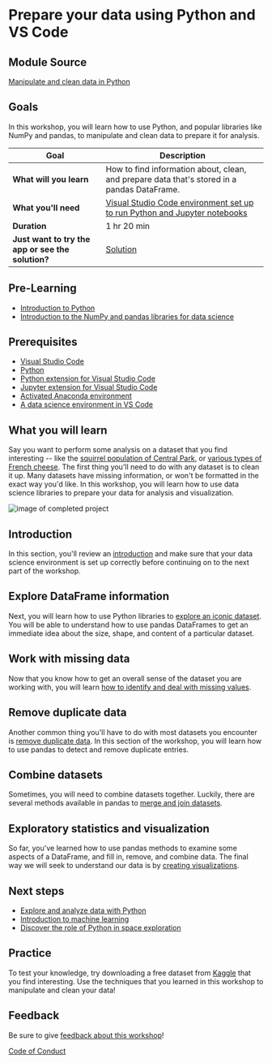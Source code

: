 # Prepare your data using Python and VS Code

## Module Source

[Manipulate and clean data in Python](https://docs.microsoft.com/learn/modules/data-manipulate-clean/?wt.mc_id=studentamb_211042)

## Goals

In this workshop, you will learn how to use Python, and popular libraries like NumPy and pandas, to manipulate and clean data to prepare it for analysis.

| **Goal**              | Description                                    |
| ----------------------------- | --------------------------------------------------------------------- |
| **What will you learn**       | How to find information about, clean, and prepare data that's stored in a pandas DataFrame.                                       |
| **What you'll need**          | [Visual Studio Code environment set up to run Python and Jupyter notebooks](https://docs.microsoft.com/learn/modules/python-data-science/1-introduction?wt.mc_id=studentamb_211042) |
| **Duration**                  | 1 hr 20 min                   |                     
| **Just want to try the app or see the solution?** | [Solution](solution/)                          |

## Pre-Learning
- [Introduction to Python](https://docs.microsoft.com/learn/modules/python-data-science/?WT.mc_id=studentamb_211042)
- [Introduction to the NumPy and pandas libraries for data science](https://docs.microsoft.com/learn/modules/pandas-data-science/?wt.mc_id=studentamb_211042)

## Prerequisites

- [Visual Studio Code](https://code.visualstudio.com?WT.mc_id=studentamb_211042)
- [Python](https://www.python.org/downloads/)
- [Python extension for Visual Studio Code](https://marketplace.visualstudio.com/items?itemName=ms-python.python)
- [Jupyter extension for Visual Studio Code](https://marketplace.visualstudio.com/items?itemName=ms-toolsai.jupyter)
- [Activated Anaconda environment](https://code.visualstudio.com/docs/datascience/jupyter-notebooks?wt.mc_id=studentamb_211042)
- [A data science environment in VS Code](https://code.visualstudio.com/docs/datascience/data-science-tutorial?wt.mc_id=studentamb_211042)

## What you will learn

Say you want to perform some analysis on a dataset that you find interesting -- like the [squirrel population of Central Park](https://www.thesquirrelcensus.com/), or [various types of French cheese](https://www.kaggle.com/mathurinache/french-cheese-detection). The first thing you'll need to do with any dataset is to clean it up. Many datasets have missing information, or won't be formatted in the exact way you'd like. In this workshop, you will learn how to use data science libraries to prepare your data for analysis and visualization.

![image of completed project](images/visualizations.png)

## Introduction

In this section, you'll review an [introduction](https://docs.microsoft.com/learn/modules/data-manipulate-clean/1-introduction?wt.mc_id=studentamb_211042) and make sure that your data science environment is set up correctly before continuing on to the next part of the workshop.

## Explore DataFrame information

Next, you will learn how to use Python libraries to [explore an iconic dataset](https://docs.microsoft.com/learn/modules/data-manipulate-clean/2-explore-dataframes?wt.mc_id=studentamb_211042). You will be able to understand how to use pandas DataFrames to get an immediate idea about the size, shape, and content of a particular dataset. 

## Work with missing data

Now that you know how to get an overall sense of the dataset you are working with, you will learn [how to identify and  deal with missing values](https://docs.microsoft.com/learn/modules/data-manipulate-clean/3-missing-data?wt.mc_id=studentamb_211042).

## Remove duplicate data

Another common thing you'll have to do with most datasets you encounter is [remove duplicate data](https://docs.microsoft.com/learn/modules/data-manipulate-clean/4-duplicate-data?wt.mc_id=studentamb_211042). In this section of the workshop, you will learn how to use pandas to detect and remove duplicate entries.

## Combine datasets

Sometimes, you will need to combine datasets together. Luckily, there are several methods available in pandas to [merge and join datasets](https://docs.microsoft.com/learn/modules/data-manipulate-clean/5-combine-datasets?wt.mc_id=studentamb_211042).

## Exploratory statistics and visualization

So far, you've learned how to use pandas methods to examine some aspects of a DataFrame, and fill in, remove, and combine data. The final way we will seek to understand our data is by [creating visualizations](https://docs.microsoft.com/learn/modules/data-manipulate-clean/6-exploratory-statistics-visualization?wt.mc_id=studentamb_211042).

## Next steps

- [Explore and analyze data with Python](https://docs.microsoft.com/learn/modules/explore-analyze-data-with-python/?wt.mc_id=studentamb_211042)
- [Introduction to machine learning
](https://docs.microsoft.com/learn/modules/introduction-to-machine-learning/?wt.mc_id=studentamb_211042)
- [Discover the role of Python in space exploration](https://docs.microsoft.com/learn/paths/introduction-python-space-exploration-nasa/?wt.mc_id=studentamb_211042)

## Practice

To test your knowledge, try downloading a free dataset from [Kaggle](https://www.kaggle.com/datasets) that you find interesting. Use the techniques that you learned in this workshop to manipulate and clean your data!

## Feedback

Be sure to give [feedback about this workshop](https://forms.office.com/r/MdhJWMZthR)!

[Code of Conduct](../../CODE_OF_CONDUCT.md)

